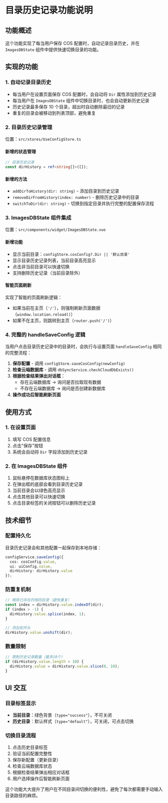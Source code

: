 # 目录历史记录功能说明

## 功能概述
这个功能实现了每当用户保存 COS 配置时，自动记录目录历史，并在 `ImagesDBState` 组件中提供快速切换目录的功能。

## 实现的功能

### 1. 自动记录目录历史
- 每当用户在设置页面保存 COS 配置时，会自动将 `Dir` 属性添加到历史记录
- 每当用户在 `ImagesDBState` 组件中切换目录时，也会自动更新历史记录
- 历史记录最多保存 10 个目录，超出时自动删除最旧的记录
- 重复的目录会被移动到列表顶部，避免重复

### 2. 目录历史记录管理
位置：`src/stores/UseConfigStore.ts`

#### 新增的状态管理
```typescript
// 目录历史记录
const dirHistory = ref<string[]>([]);
```

#### 新增的方法
- `addDirToHistory(dir: string)` - 添加目录到历史记录
- `removeDirFromHistory(index: number)` - 删除历史记录中的目录
- `switchToDir(dir: string)` - 切换到指定目录并执行完整的配置保存流程

### 3. ImagesDBState 组件集成
位置：`src/components/widget/ImagesDBState.vue`

#### 新增功能
- 显示当前目录：`configStore.cosConfig?.Dir || '默认目录'`
- 显示目录历史记录列表，当前目录高亮显示
- 点击非当前目录可以快速切换
- 支持删除历史记录（当前目录除外）

#### 智能页面刷新
实现了智能的页面刷新逻辑：
- 如果当前在主页（`'/'`），则强制刷新页面数据（`window.location.reload()`）
- 如果不在主页，则跳转到主页（`router.push('/')`）

### 4. 完整的 handleSaveConfig 逻辑
当用户点击目录历史记录中的目录时，会执行与设置页面 `handleSaveConfig` 相同的完整流程：

1. **保存配置** - 调用 `configStore.saveCosConfig(newConfig)`
2. **检查云端数据库** - 调用 `dbSyncService.checkCloudDbExists()`
3. **根据检查结果弹出对话框**：
   - 存在云端数据库 → 询问是否拉取现有数据
   - 不存在云端数据库 → 询问是否创建新数据库
4. **操作成功后智能刷新页面**

## 使用方式

### 1. 在设置页面
1. 填写 COS 配置信息
2. 点击"保存"按钮
3. 系统会自动将 `Dir` 字段添加到历史记录

### 2. 在 ImagesDBState 组件
1. 鼠标悬停在数据库状态图标上
2. 在弹出框的底部会看到目录历史记录
3. 当前目录会以绿色高亮显示
4. 点击其他目录可以快速切换
5. 点击目录标签的关闭按钮可以删除历史记录

## 技术细节

### 配置持久化
目录历史记录会和其他配置一起保存到本地存储：
```typescript
configService.saveConfig({
  cos: cosConfig.value,
  ui: uiConfig.value,
  dirHistory: dirHistory.value
});
```

### 防重复机制
```typescript
// 移除已存在的相同目录（避免重复）
const index = dirHistory.value.indexOf(dir);
if (index > -1) {
  dirHistory.value.splice(index, 1);
}

// 添加到开头
dirHistory.value.unshift(dir);
```

### 数量限制
```typescript
// 限制历史记录数量（最多10个）
if (dirHistory.value.length > 10) {
  dirHistory.value = dirHistory.value.slice(0, 10);
}
```

## UI 交互

### 目录标签显示
- **当前目录**：绿色背景（`type="success"`），不可关闭
- **历史目录**：默认样式（`type="default"`），可关闭，可点击切换

### 切换目录流程
1. 点击历史目录标签
2. 验证当前配置完整性
3. 保存新配置（更新目录）
4. 检查云端数据库状态
5. 根据检查结果弹出相应对话框
6. 用户选择操作后智能刷新页面

这个功能大大提升了用户在不同目录间切换的便利性，避免了每次都需要手动输入目录路径的麻烦。
